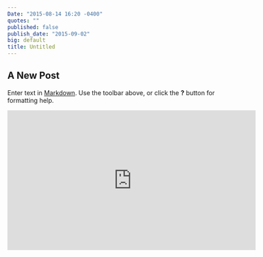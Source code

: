 ```yaml
---
Date: "2015-08-14 16:20 -0400"
quotes: ""
published: false
publish_date: "2015-09-02"
big: default
title: Untitled
---
```



## A New Post

Enter text in [Markdown](http://daringfireball.net/projects/markdown/). Use the toolbar above, or click the **?** button for formatting help.

<iframe width="560" height="315" src="https://www.youtube.com/embed/nCkpzqqog4k" frameborder="0" allowfullscreen></iframe>
